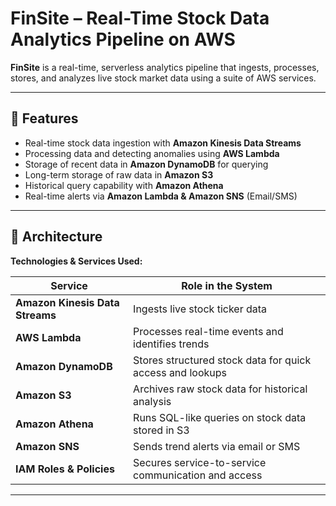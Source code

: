 # FinSite – Real-Time Stock Data Analytics Pipeline on AWS

**FinSite** is a real-time, serverless analytics pipeline that ingests, processes, stores, and analyzes live stock market data using a suite of AWS services.  

---

## 🚀 Features

- Real-time stock data ingestion with **Amazon Kinesis Data Streams**
- Processing data and detecting anomalies using **AWS Lambda**
- Storage of recent data in **Amazon DynamoDB** for querying
- Long-term storage of raw data in **Amazon S3**
- Historical query capability with **Amazon Athena**
- Real-time alerts via **Amazon Lambda & Amazon SNS** (Email/SMS)

---

## 🧱 Architecture

**Technologies & Services Used:**

| Service                  | Role in the System |
|--------------------------|---------------------|
| **Amazon Kinesis Data Streams** | Ingests live stock ticker data |
| **AWS Lambda**           | Processes real-time events and identifies trends |
| **Amazon DynamoDB**      | Stores structured stock data for quick access and lookups |
| **Amazon S3**            | Archives raw stock data for historical analysis |
| **Amazon Athena**        | Runs SQL-like queries on stock data stored in S3 |
| **Amazon SNS**           | Sends trend alerts via email or SMS |
| **IAM Roles & Policies** | Secures service-to-service communication and access |

---
